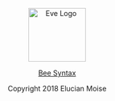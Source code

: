 <p align="center">
<a href="https://sagecode.net/bee-lang" target="_blank" align="center">
<img src="https://sagecode.net/wp-content/uploads/2018/12/bee-logo.png" alt="Eve Logo" width="114" height="107" ></img>
</a>
</p>

<p align="center"> <a href=syntax/readme.md>Bee Syntax</a></p>

<p align="center">
Copyright 2018 Elucian Moise
</p>

